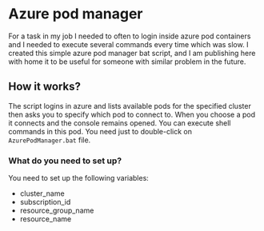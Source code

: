# Azure pod manager

For a task in my job I needed to often to login inside azure pod 
containers and I needed to execute several commands every time 
which was slow. I created this simple azure pod manager bat script, and 
I am publishing here with home it to be useful for someone with 
similar problem in the future. 

## How it works? 

The script logins in azure and lists available pods for the specified 
cluster then asks you to specify which pod to connect to. When you choose 
a pod it connects and the console remains opened. You can execute shell
commands in this pod. You need just to double-click on `AzurePodManager.bat` file.

### What do you need to set up? 

You need to set up the following variables: 
- cluster_name
- subscription_id
- resource_group_name
- resource_name
  